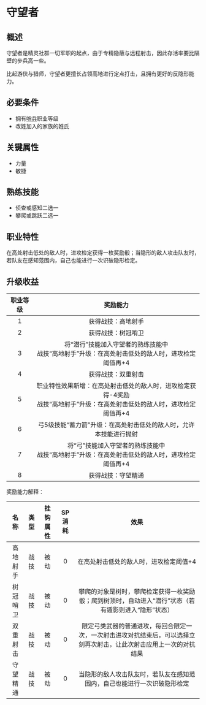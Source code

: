 # 守望者

## 概述

守望者是精灵社群一切军职的起点，由于专精隐蔽与远程射击，因此存活率要比隔壁的步兵高一些。

比起游侠与猎师，守望者更擅长占领高地进行定点打击，且拥有更好的反隐形能力。

## 必要条件

* 拥有<a href="../../../basicJob/Sentinel" target="_blank">哨兵</a>职业等级
* 改姓加入的家族的姓氏

## 关键属性

* 力量
* 敏捷

## 熟练技能

* 侦查或感知二选一
* 攀爬或跳跃二选一
  
## 职业特性

在高处射击低处的敌人时，进攻检定获得一枚奖励骰；当隐形的敌人攻击队友时，若队友在感知范围内，自己也能进行一次识破隐形检定。

## 升级收益

职业等级|奖励能力
:--:|:--:
1|获得战技：高地射手
2|获得战技：树冠哨卫
3|将“潜行”技能加入守望者的熟练技能中<br>战技“高地射手”升级：在高处射击低处的敌人时，进攻检定阈值再+4
4|获得战技：双重射击
5|职业特性效果新增：在高处射击低处的敌人时，进攻检定获得-4奖励<br>战技“高地射手”升级：在高处射击低处的敌人时，进攻检定阈值再+4
6|弓5级技能“蓄力箭”升级：在高处射击低处的敌人时，允许本技能进行抛射
7|将“弓”技能加入守望者的熟练技能中<br>战技“高地射手”升级：在高处射击低处的敌人时，进攻检定阈值再+4
8|获得战技：守望精通

奖励能力解释：

名称|类型|挂钩属性|SP消耗|效果
:--:|:--:|:--:|:--:|:--:
高地射手|战技|被动|0|在高处射击低处的敌人时，进攻检定阈值+4
树冠哨卫|战技|被动|0|攀爬的对象是树时，攀爬检定获得一枚奖励骰；爬到树顶时，自动进入“潜行”状态（若有遁影则进入“隐形”状态）
双重射击|战技|被动|0|限定弓类武器的普通进攻，每回合限定一次，一次射击进攻对抗结束后，可以选择立刻再次射击，让此次射击应用上一次的对抗结果
守望精通|战技|被动|0|当隐形的敌人攻击队友时，若队友在感知范围内，自己也能进行一次识破隐形检定